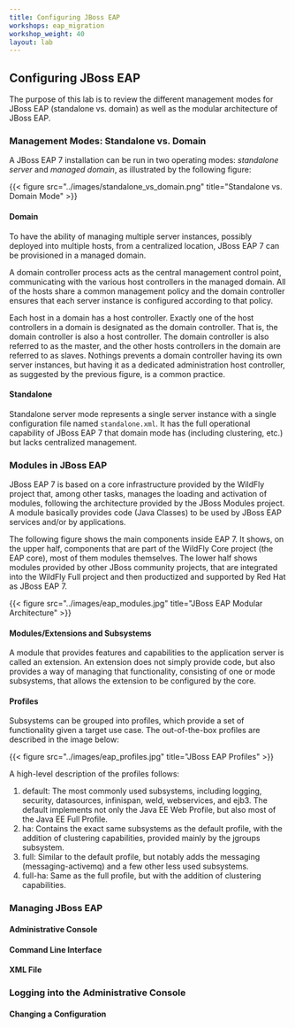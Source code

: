 ```yaml
---
title: Configuring JBoss EAP
workshops: eap_migration
workshop_weight: 40
layout: lab
---
```


## Configuring JBoss EAP

The purpose of this lab is to review the different management modes for JBoss EAP (standalone vs. domain) as well as the modular architecture of JBoss EAP.

### Management Modes: Standalone vs. Domain

A JBoss EAP 7 installation can be run in two operating modes: *standalone server* and *managed
domain*, as illustrated by the following figure:

{{< figure src="../images/standalone_vs_domain.png" title="Standalone vs. Domain Mode" >}}

#### Domain

To have the ability of managing multiple server instances, possibly deployed into multiple hosts, from a centralized location, JBoss EAP 7 can be provisioned in a managed domain. 

A domain controller process acts as the central management control point, communicating with the various host controllers in the managed domain. All of the hosts share a common management policy and the domain controller ensures that each server instance is configured according to that policy.

Each host in a domain has a host controller. Exactly one of the host controllers in a domain is designated as the domain controller. That is, the domain controller is also a host controller. The domain controller is also referred to as the master, and the other hosts controllers in the domain are referred to as slaves. Nothings prevents a domain controller having its own server instances, but having it as a dedicated administration host controller, as suggested by the previous figure, is a common practice.

#### Standalone

Standalone server mode represents a single server instance with a single configuration file named `standalone.xml`. It has the full operational capability of JBoss EAP 7 that domain mode has (including clustering, etc.) but lacks centralized management. 

### Modules in JBoss EAP 
JBoss EAP 7 is based on a core infrastructure provided by the WildFly project that, among other tasks, manages the loading and activation of modules, following the architecture provided by the JBoss Modules project. A module basically provides code (Java Classes) to be used by JBoss EAP services and/or by applications.

The following figure shows the main components inside EAP 7. It shows, on the upper half, components that are part of the WildFly Core project (the EAP core), most of them modules themselves. The lower half shows modules provided by other JBoss community projects, that are integrated into the WildFly Full project and then productized and supported by Red Hat as JBoss
EAP 7.

{{< figure src="../images/eap_modules.jpg" title="JBoss EAP Modular Architecture" >}}

#### Modules/Extensions and Subsystems

A module that provides features and capabilities to the application server is called an extension. An extension does not simply provide code, but also provides a way of managing that functionality, consisting of one or mode subsystems, that allows the extension to be configured by the core.

#### Profiles

Subsystems can be grouped into profiles, which provide a set of functionality given a target use case. The out-of-the-box profiles are described in the image below:

{{< figure src="../images/eap_profiles.jpg" title="JBoss EAP Profiles" >}}

A high-level description of the profiles follows:

1. default: The most commonly used subsystems, including logging, security, datasources, infinispan, weld, webservices, and ejb3. The default implements not only the Java EE Web Profile, but also most of the Java EE Full Profile.
2. ha: Contains the exact same subsystems as the default profile, with the addition of clustering capabilities, provided mainly by the jgroups subsystem.
3. full: Similar to the default profile, but notably adds the messaging (messaging-activemq) and a few other less used subsystems.
4. full-ha: Same as the full profile, but with the addition of clustering capabilities.

### Managing JBoss EAP

#### Administrative Console

#### Command Line Interface 

#### XML File

### Logging into the Administrative Console

#### Changing a Configuration

